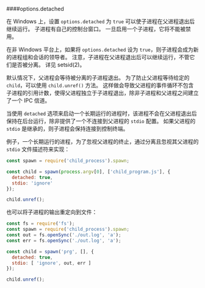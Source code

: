 ####options.detached

在 Windows 上，设置 `options.detached` 为 `true` 可以使子进程在父进程退出后继续运行。
子进程有自己的控制台窗口。
一旦启用一个子进程，它将不能被禁用。

在非 Windows 平台上，如果将 `options.detached` 设为 `true`，则子进程会成为新的进程组和会话的领导者。
注意，子进程在父进程退出后可以继续运行，不管它们是否被分离。
详见 setsid(2)。

默认情况下，父进程会等待被分离的子进程退出。
为了防止父进程等待给定的 `child`，可以使用 `child.unref()` 方法。
这样做会导致父进程的事件循环不包含子进程的引用计数，使得父进程独立于子进程退出，除非子进程和父进程之间建立了一个 IPC 信道。

当使用 `detached` 选项来启动一个长期运行的进程时，该进程不会在父进程退出后保持在后台运行，除非提供了一个不连接到父进程的 `stdio` 配置。
如果父进程的 `stdio` 是继承的，则子进程会保持连接到控制终端。

例子，一个长期运行的进程，为了忽视父进程的终止，通过分离且忽视其父进程的 `stdio` 文件描述符来实现：

```js
const spawn = require('child_process').spawn;

const child = spawn(process.argv[0], ['child_program.js'], {
  detached: true,
  stdio: 'ignore'
});

child.unref();
```

也可以将子进程的输出重定向到文件：

```js
const fs = require('fs');
const spawn = require('child_process').spawn;
const out = fs.openSync('./out.log', 'a');
const err = fs.openSync('./out.log', 'a');

const child = spawn('prg', [], {
  detached: true,
  stdio: [ 'ignore', out, err ]
});

child.unref();
```

